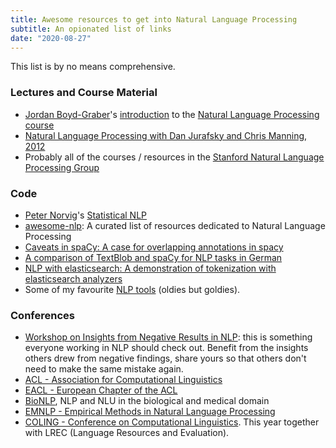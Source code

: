 ```yaml
---
title: Awesome resources to get into Natural Language Processing
subtitle: An opionated list of links
date: "2020-08-27"
---
```

This list is by no means comprehensive.

### Lectures and Course Material

* [Jordan Boyd-Graber](http://users.umiacs.umd.edu/~jbg/)'s [introduction](https://youtu.be/2_2ttm1GHs4) to the [Natural Language Processing course](http://users.umiacs.umd.edu/~jbg/teaching/CMSC_470/)
* [Natural Language Processing with Dan Jurafsky and Chris Manning, 2012](https://www.youtube.com/playlist?list=PLoROMvodv4rOFZnDyrlW3-nI7tMLtmiJZ)
* Probably all of the courses / resources in the [Stanford Natural Language Processing Group](https://nlp.stanford.edu/teaching/)

### Code

* [Peter Norvig](https://norvig.com/)'s [Statistical NLP](https://nbviewer.jupyter.org/url/norvig.com/ipython/How%20to%20Do%20Things%20with%20Words.ipynb)
* [awesome-nlp](https://github.com/keon/awesome-nlp): A curated list of resources dedicated to Natural Language Processing
* [Caveats in spaCy: A case for overlapping annotations in spacy](https://github.com/aplz/nlp_notebooks/blob/master/spacy_caveats.ipynb)
* [A comparison of TextBlob and spaCy for NLP tasks in German](https://github.com/aplz/nlp_notebooks/blob/master/textblob_vs_spacy.ipynb)
* [NLP with elasticsearch: A demonstration of tokenization with elasticsearch analyzers](https://github.com/aplz/nlp_notebooks/blob/master/elasticsearch-nlp.ipynb)
* Some of my favourite [NLP tools](_posts/2018-10-09-nlp-tools.md) (oldies but goldies).

### Conferences

* [Workshop on Insights from Negative Results in NLP](https://insights-workshop.github.io/index): this is something everyone working in NLP should check out. Benefit from the insights others drew from negative findings, share yours so that others don't need to make the same mistake again.
* [ACL - Association for Computational Linguistics](https://2024.aclweb.org)
* [EACL - European Chapter of the ACL](https://eacl.org)
* [BioNLP](https://aclweb.org/aclwiki/BioNLP_Workshop), NLP and NLU in the biological and medical domain
* [EMNLP - Empirical Methods in Natural Language Processing](https://2023.emnlp.org)
* [COLING - Conference on Computational Linguistics](https://lrec-coling-2024.org). This year together with LREC (Language Resources and Evaluation).
